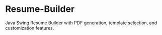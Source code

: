 # Resume-Builder
Java Swing Resume Builder with PDF generation, template selection, and customization features.
